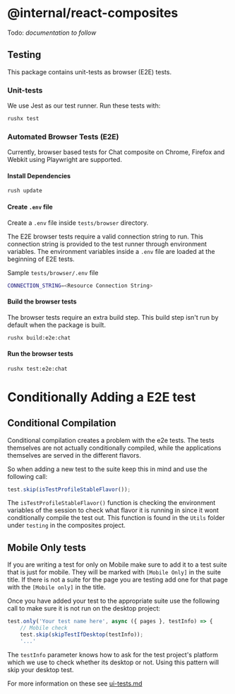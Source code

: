 # @internal/react-composites

Todo: _documentation to follow_

## Testing

This package contains unit-tests as browser (E2E) tests.

### Unit-tests

We use Jest as our test runner. Run these tests with:

```sh
rushx test
```

### Automated Browser Tests (E2E)

Currently, browser based tests for Chat composite on Chrome, Firefox and Webkit using Playwright are supported.

#### Install Dependencies

```sh
rush update
```

#### Create `.env` file

Create a `.env` file inside `tests/browser` directory.

The E2E browser tests require a valid connection string to run. This connection string is provided to the test runner through environment variables.
The environment variables inside a `.env` file are loaded at the beginning of E2E tests.

Sample `tests/browser/.env` file

```sh
CONNECTION_STRING=<Resource Connection String>
```

#### Build the browser tests

The browser tests require an extra build step. This build step isn't run by default when the package is built.

```sh
rushx build:e2e:chat
```

#### Run the browser tests

```sh
rushx test:e2e:chat
```

# Conditionally Adding a E2E test 

## Conditional Compilation

Conditional compilation creates a problem with the e2e tests. The tests themselves are not actually conditionally compiled, while the applications themselves are served in the different flavors.

So when adding a new test to the suite keep this in mind and use the following call:

```TypeScript
test.skip(isTestProfileStableFlavor());
```

The `isTestProfileStableFlavor()` function is checking the environment variables of the session to check what flavor it is running in since it wont conditionally compile the test out. This function is found in the `Utils` folder under `testing` in the composites project.

## Mobile Only tests

If you are writing a test for only on Mobile make sure to add it to a test suite that is just for mobile. They will be marked with `[Mobile Only]` in the suite title. If there is not a suite for the page you are testing add one for that page with the `[Mobile only]` in the title.

Once you have added your test to the appropriate suite use the following call to make sure it is not run on the desktop project:

```Typescript
test.only('Your test name here', async ({ pages }, testInfo) => {
    // Mobile check
    test.skip(skipTestIfDesktop(testInfo));
    '...'
```

The `testInfo` parameter knows how to ask for the test project's platform which we use to check whether its desktop or not. Using this pattern will skip your desktop test.

For more information on these see [ui-tests.md](../../docs/references/ui-tests.md)

